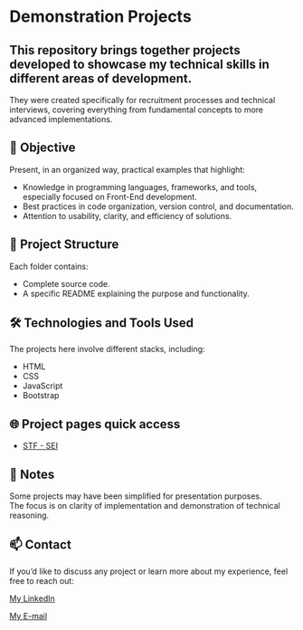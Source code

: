 # Demonstration Projects
## This repository brings together projects developed to showcase my technical skills in different areas of development.
They were created specifically for recruitment processes and technical interviews, covering everything from fundamental concepts to more advanced implementations.

## 🎯 Objective

Present, in an organized way, practical examples that highlight:

- Knowledge in programming languages, frameworks, and tools, especially focused on Front-End development.  
- Best practices in code organization, version control, and documentation.  
- Attention to usability, clarity, and efficiency of solutions.  

## 📂 Project Structure

Each folder contains:

- Complete source code.  
- A specific README explaining the purpose and functionality.  

## 🛠️ Technologies and Tools Used

The projects here involve different stacks, including:

- HTML  
- CSS  
- JavaScript  
- Bootstrap  

## 🌐 Project pages quick access

- [STF - SEI](https://demonstrative-projects.netlify.app/)

## 📌 Notes

Some projects may have been simplified for presentation purposes.  
The focus is on clarity of implementation and demonstration of technical reasoning.

## 📫 Contact

If you’d like to discuss any project or learn more about my experience, feel free to reach out:

[My LinkedIn](https://www.linkedin.com/in/gabriele-lt-araujo/)

[My E-mail](g.louise.ta@gmail.com)
